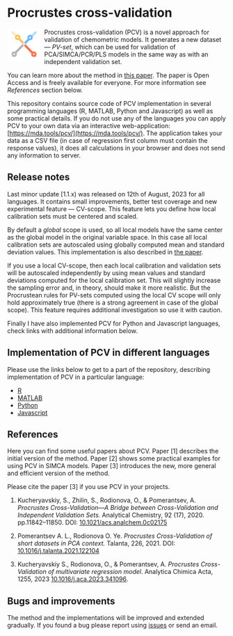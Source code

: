 # Procrustes cross-validation

<img src="logo.png" width="75" height="75" style="float:left;padding-right:10px;">

Procrustes cross-validation (PCV) is a novel approach for validation of chemometric models. It generates a new dataset — *PV-set*, which can be used for validation of PCA/SIMCA/PCR/PLS models in the same way as with an independent validation set.

You can learn more about the method in [this paper](https://doi.org/10.1016/j.aca.2023.341096). The paper is Open Access and is freely available for everyone. For more information see *References* section below.

This repository contains source code of PCV implementation in several programming languages (R, MATLAB, Python and Javascript) as well as some practical details. If you do not use any of the languages you can apply PCV to your own data via an interactive web-application: [https://mda.tools/pcv/](https://mda.tools/pcv/). The application takes your data as a CSV file (in case of regression first column must contain the response values), it does all calculations in your browser and does not send any information to server.

## Release notes

Last minor update [1.1.x) was released on 12th of August, 2023 for all languages. It contains small improvements, better test coverage and new experimental feature — CV-scope. This feature lets you define how local calibration sets must be centered and scaled.

By default a *global* scope is used, so all local models have the same center as the global model in the original variable space. In this case all local calibration sets are autoscaled using globally computed mean and standard deviation values. This implementation is also described in [the paper](https://doi.org/10.1016/j.aca.2023.341096).

If you use a local CV-scope, then each local calibration and validation sets will be autoscaled independently by using mean values and standard deviations computed for the local calibration set. This will slightly increase the sampling error and, in theory, should make it more realistic. But the Procrustean rules for PV-sets computed using the local CV scope will only hold approximately true (there is a strong agreement in case of the global scope). This feature requires additional investigation so use it with caution.

Finally I have also implemented PCV for Python and Javascript languages, check links with additional information below.


## Implementation of PCV in different languages

Please use the links below to get to a part of the repository, describing implementation of PCV in a particular language:

* [R](R/README.md)
* [MATLAB](MATLAB/README.md)
* [Python](Python/README.md)
* [Javascript](Javascript/README.md)


## References

Here you can find some useful papers about PCV. Paper [1] describes the initial version of the method. Paper [2] shows some practical examples for using PCV in SIMCA models. Paper [3] introduces the new, more general and efficient version of the method.

Please cite the paper [3] if you use PCV in your projects.

1. Kucheryavskiy, S., Zhilin, S., Rodionova, O., & Pomerantsev, A. *Procrustes Cross-Validation—A Bridge between Cross-Validation and Independent Validation Sets.* Analytical Chemistry,  92 (17), 2020. pp.11842–11850. DOI: [10.1021/acs.analchem.0c02175](https://doi.org/10.1021/acs.analchem.0c02175)

2. Pomerantsev A. L., Rodionova O. Ye. *Procrustes Cross-Validation of short datasets in PCA context.* Talanta, 226, 2021. DOI: [10.1016/j.talanta.2021.122104](https://doi.org/10.1016/j.talanta.2021.122104)

3. Kucheryavskiy S., Rodionova, O., & Pomerantsev, A. *Procrustes Cross-Validation of multivariate regression model*. Analytica Chimica Acta, 1255, 2023 [10.1016/j.aca.2023.341096](https://doi.org/10.1016/j.aca.2023.341096).


## Bugs and improvements

The method and the implementations will be improved and extended gradually. If you found a bug please report using [issues](https://github.com/svkucheryavski/pcv/issues) or send an email.


